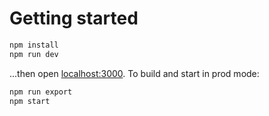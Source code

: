 # Getting started

```bash
npm install
npm run dev
```

...then open [localhost:3000](http://localhost:3000).
To build and start in prod mode:
```bash
npm run export
npm start
```

